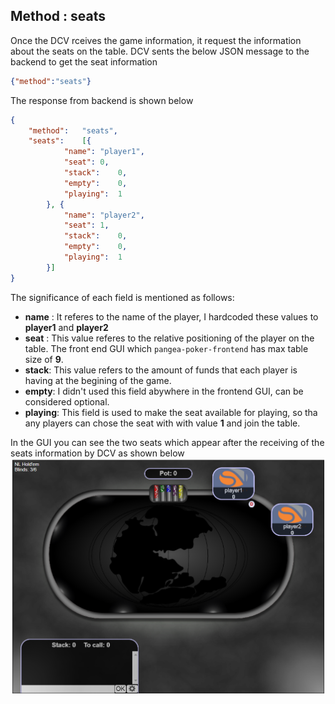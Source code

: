 ## Method : seats

Once the DCV rceives the game information, it request the information about the seats on the table. DCV sents the below JSON message to the backend to get the seat information
```json
{"method":"seats"}
```
The response from backend is shown below
```json
{
	"method":	"seats",
	"seats":	[{
			"name":	"player1",
			"seat":	0,
			"stack":	0,
			"empty":	0,
			"playing":	1
		}, {
			"name":	"player2",
			"seat":	1,
			"stack":	0,
			"empty":	0,
			"playing":	1
		}]
}
```
The significance of each field is mentioned as follows:
* __name__ : It referes to the name of the player, I hardcoded these values to **player1** and **player2**
* __seat__ : This value referes to the relative positioning of the player on the table. The front end GUI which `pangea-poker-frontend` has 
max table size of **9**.
* __stack__: This value refers to the amount of funds that each player is having at the begining of the game.
* __empty__: I didn't used this field abywhere in the frontend GUI, can be considered optional.
* __playing__: This field is used to make the seat available for playing, so tha any players can chose the seat with with value **1** and join the table.

In the GUI you can see the two seats which appear after the receiving of the seats information by DCV as shown below ![after_seats](./images/after_seats.png)
